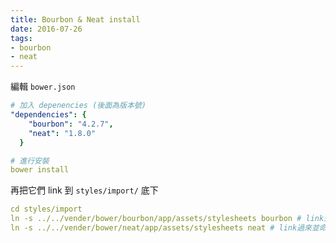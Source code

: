 ```yaml
---
title: Bourbon & Neat install
date: 2016-07-26
tags:
- bourbon
- neat
---
```


編輯 `bower.json`
``` yaml
# 加入 depenencies (後面為版本號)
"dependencies": {
    "bourbon": "4.2.7",
    "neat": "1.8.0"
  }

# 進行安裝
bower install
```

<!-- more -->

再把它們 link 到 `styles/import/` 底下
``` yaml
cd styles/import
ln -s ../../vender/bower/bourbon/app/assets/stylesheets bourbon # link過來並命名為bourbon
ln -s ../../vender/bower/neat/app/assets/stylesheets neat # link過來並命名為neat
```